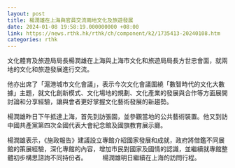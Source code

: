 ```yaml
---
layout: post
title: 楊潤雄在上海與官員交流兩地文化及旅遊發展
date: 2024-01-08 19:58:19.000000000 +08:00
link: https://news.rthk.hk/rthk/ch/component/k2/1735413-20240108.htm
categories: rthk
---
```


文化體育及旅遊局局長楊潤雄在上海與上海市文化和旅遊局局長方世忠會面，就兩地的文化和旅遊發展進行交流。

他亦出席了「滬港城市文化會議」，表示今次文化會議圍繞「數智時代的文化大數據」主題，就文化創新模式、文化場地的規劃、文化產業的發展與合作等方面展開討論和分享經驗，讓與會者更好掌握文化藝術發展的新趨勢。 

楊潤雄昨日下午抵達上海，首先到訪張園，並參觀當地的公共藝術裝置。他又到訪中國共產黨第四次全國代表大會紀念館及國旗教育展示廳。

楊潤雄表示，《施政報告》建議設立專館介紹國家發展和成就，政府將借鑑不同展館的策展經驗，深化專館的內容，增加市民對國家及國情的認識，並繼續就專館整體初步構思諮詢不同持份者。
　　 
楊潤雄明日繼續在上海的訪問行程。
